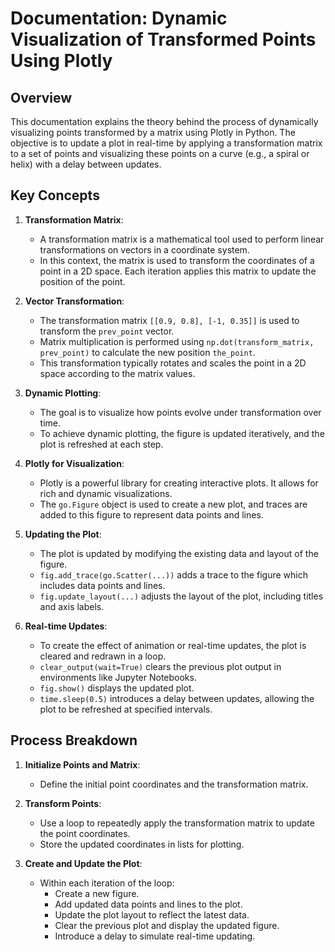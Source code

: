 # Documentation: Dynamic Visualization of Transformed Points Using Plotly

## Overview

This documentation explains the theory behind the process of dynamically visualizing points transformed by a matrix using Plotly in Python. The objective is to update a plot in real-time by applying a transformation matrix to a set of points and visualizing these points on a curve (e.g., a spiral or helix) with a delay between updates.

## Key Concepts

1. **Transformation Matrix**:
   - A transformation matrix is a mathematical tool used to perform linear transformations on vectors in a coordinate system. 
   - In this context, the matrix is used to transform the coordinates of a point in a 2D space. Each iteration applies this matrix to update the position of the point.

2. **Vector Transformation**:
   - The transformation matrix `[[0.9, 0.8], [-1, 0.35]]` is used to transform the `prev_point` vector. 
   - Matrix multiplication is performed using `np.dot(transform_matrix, prev_point)` to calculate the new position `the_point`.
   - This transformation typically rotates and scales the point in a 2D space according to the matrix values.

3. **Dynamic Plotting**:
   - The goal is to visualize how points evolve under transformation over time. 
   - To achieve dynamic plotting, the figure is updated iteratively, and the plot is refreshed at each step.

4. **Plotly for Visualization**:
   - Plotly is a powerful library for creating interactive plots. It allows for rich and dynamic visualizations.
   - The `go.Figure` object is used to create a new plot, and traces are added to this figure to represent data points and lines.

5. **Updating the Plot**:
   - The plot is updated by modifying the existing data and layout of the figure.
   - `fig.add_trace(go.Scatter(...))` adds a trace to the figure which includes data points and lines.
   - `fig.update_layout(...)` adjusts the layout of the plot, including titles and axis labels.

6. **Real-time Updates**:
   - To create the effect of animation or real-time updates, the plot is cleared and redrawn in a loop.
   - `clear_output(wait=True)` clears the previous plot output in environments like Jupyter Notebooks.
   - `fig.show()` displays the updated plot.
   - `time.sleep(0.5)` introduces a delay between updates, allowing the plot to be refreshed at specified intervals.

## Process Breakdown

1. **Initialize Points and Matrix**:
   - Define the initial point coordinates and the transformation matrix.

2. **Transform Points**:
   - Use a loop to repeatedly apply the transformation matrix to update the point coordinates.
   - Store the updated coordinates in lists for plotting.

3. **Create and Update the Plot**:
   - Within each iteration of the loop:
     - Create a new figure.
     - Add updated data points and lines to the plot.
     - Update the plot layout to reflect the latest data.
     - Clear the previous plot and display the updated figure.
     - Introduce a delay to simulate real-time updating.
